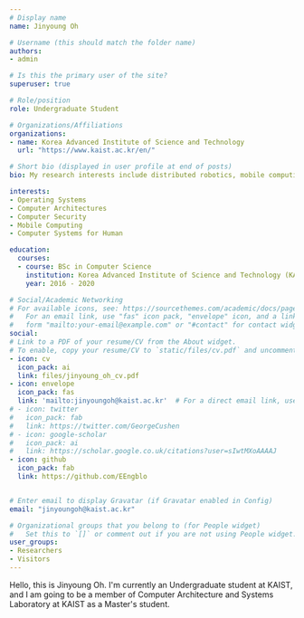 ```yaml
---
# Display name
name: Jinyoung Oh

# Username (this should match the folder name)
authors:
- admin

# Is this the primary user of the site?
superuser: true

# Role/position
role: Undergraduate Student 

# Organizations/Affiliations
organizations:
- name: Korea Advanced Institute of Science and Technology
  url: "https://www.kaist.ac.kr/en/"

# Short bio (displayed in user profile at end of posts)
bio: My research interests include distributed robotics, mobile computing and programmable matter.

interests:
- Operating Systems
- Computer Architectures
- Computer Security
- Mobile Computing
- Computer Systems for Human

education:
  courses:
  - course: BSc in Computer Science
    institution: Korea Advanced Institute of Science and Technology (KAIST)
    year: 2016 - 2020

# Social/Academic Networking
# For available icons, see: https://sourcethemes.com/academic/docs/page-builder/#icons
#   For an email link, use "fas" icon pack, "envelope" icon, and a link in the
#   form "mailto:your-email@example.com" or "#contact" for contact widget.
social:
# Link to a PDF of your resume/CV from the About widget.
# To enable, copy your resume/CV to `static/files/cv.pdf` and uncomment the lines below.
- icon: cv
  icon_pack: ai
  link: files/jinyoung_oh_cv.pdf
- icon: envelope
  icon_pack: fas
  link: 'mailto:jinyoungoh@kaist.ac.kr'  # For a direct email link, use "mailto:test@example.org".
# - icon: twitter
#   icon_pack: fab
#   link: https://twitter.com/GeorgeCushen
# - icon: google-scholar
#   icon_pack: ai
#   link: https://scholar.google.co.uk/citations?user=sIwtMXoAAAAJ
- icon: github
  icon_pack: fab
  link: https://github.com/EEngblo


# Enter email to display Gravatar (if Gravatar enabled in Config)
email: "jinyoungoh@kaist.ac.kr"

# Organizational groups that you belong to (for People widget)
#   Set this to `[]` or comment out if you are not using People widget.
user_groups:
- Researchers
- Visitors
---
```


Hello, this is Jinyoung Oh. I'm currently an Undergraduate student at KAIST, and I am going to be a member of Computer Architecture and Systems Laboratory at KAIST as a Master's student.
